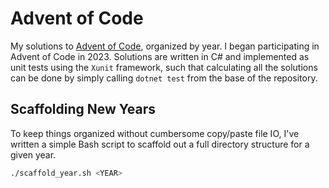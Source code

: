 # Advent of Code

My solutions to [Advent of Code](https://adventofcode.com/), organized by year. I began participating in Advent of Code
in 2023. Solutions are written in C# and implemented as unit tests using the `Xunit` framework, such that calculating
all the solutions can be done by simply calling `dotnet test` from the base of the repository.

## Scaffolding New Years

To keep things organized without cumbersome copy/paste file IO, I've written a simple Bash script to scaffold out a full
directory structure for a given year.

```bash
./scaffold_year.sh <YEAR>
```
